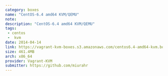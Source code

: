 ```yaml
---
category: boxes
name: "CentOS-6.4 amd64 KVM/QEMU"
note: 
description: "CentOS-6.4 amd64 KVM/QEMU"
tags:
 - centos
 -  kvm
date: 2014-04-14
link: https://vagrant-kvm-boxes.s3.amazonaws.com/centos6.4-amd64-kvm.box
size: 461.4MB
arch: x86_64
provider: Vagrant-KVM
submitter: https://github.com/miurahr
---
```

